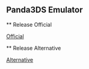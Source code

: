 ## Panda3DS Emulator

** Release Official

[Official](https://github.com/wheremyfoodat/Panda3DS/releases)

** Release Alternative

[Alternative]()
